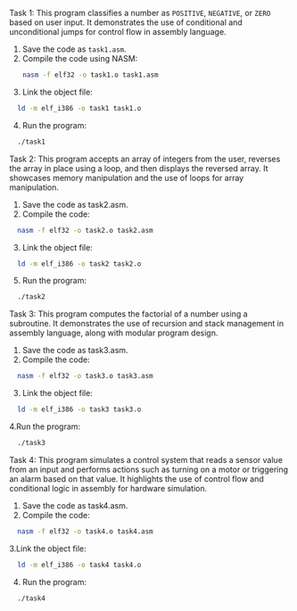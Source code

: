 Task 1:
This program classifies a number as `POSITIVE`, `NEGATIVE`, or `ZERO` based on user input. It demonstrates the use of conditional and unconditional jumps for control flow in assembly language.

1. Save the code as `task1.asm`.
2. Compile the code using NASM:
   ```bash
   nasm -f elf32 -o task1.o task1.asm
   
3. Link the object file:
```bash
  ld -m elf_i386 -o task1 task1.o
```
4. Run the program:
```bash
  ./task1
```

Task 2:
This program accepts an array of integers from the user, reverses the array in place using a loop, and then displays the reversed array. It showcases memory manipulation and the use of loops for array manipulation.

1. Save the code as task2.asm.
2. Compile the code:
```bash
  nasm -f elf32 -o task2.o task2.asm
```

3. Link the object file:
```bash
  ld -m elf_i386 -o task2 task2.o
```
5. Run the program:
```bash
  ./task2
```

Task 3:
This program computes the factorial of a number using a subroutine. It demonstrates the use of recursion and stack management in assembly language, along with modular program design.

1. Save the code as task3.asm.
2. Compile the code:
```bash
  nasm -f elf32 -o task3.o task3.asm
```
3. Link the object file:
```bash
  ld -m elf_i386 -o task3 task3.o
```
4.Run the program:
```bash
  ./task3
```

Task 4:
This program simulates a control system that reads a sensor value from an input and performs actions such as turning on a motor or triggering an alarm based on that value. It highlights the use of control flow and conditional logic in assembly for hardware simulation.

1. Save the code as task4.asm.
2. Compile the code:
``` bash
  nasm -f elf32 -o task4.o task4.asm
```
3.Link the object file:
```bash
  ld -m elf_i386 -o task4 task4.o
```
4. Run the program:
```bash
  ./task4
```
